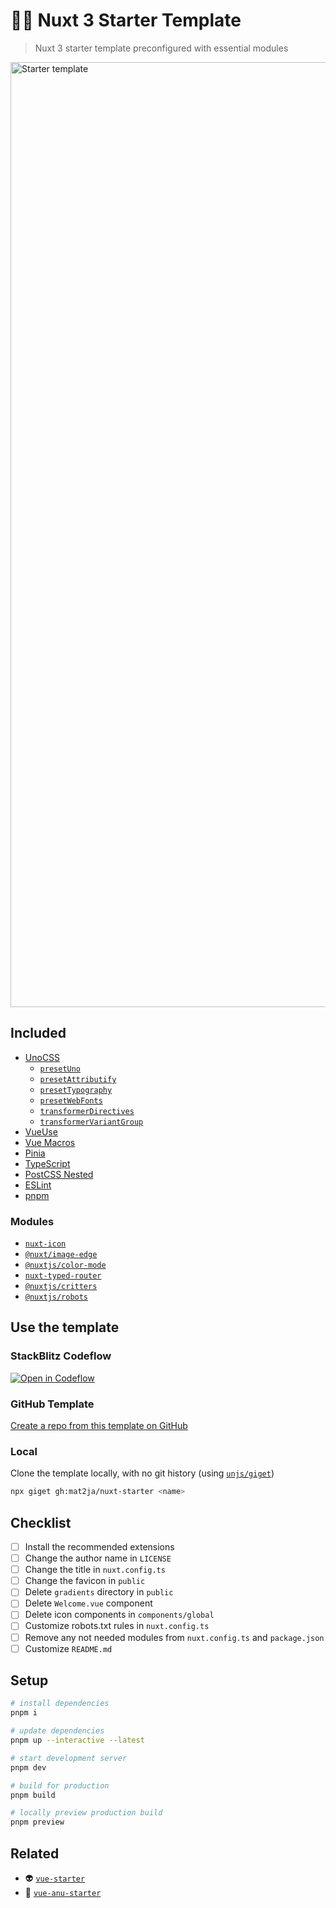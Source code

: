 # 🧚🏻 Nuxt 3 Starter Template

> Nuxt 3 starter template preconfigured with essential modules

<a href="https://nuxt-starter-iota.vercel.app">
  <img width="1512" alt="Starter template" src="https://user-images.githubusercontent.com/46557266/215276700-62de4db4-955a-464a-bd8e-7a4ce7c5e904.png">
</a>

## Included
- [UnoCSS](https://github.com/unocss/unocss)
  - [`presetUno`](https://github.com/unocss/unocss/tree/main/packages/preset-uno)
  - [`presetAttributify`](https://github.com/unocss/unocss/tree/main/packages/preset-attributify)
  - [`presetTypography`](https://github.com/unocss/unocss/tree/main/packages/preset-typography)
  - [`presetWebFonts`](https://github.com/unocss/unocss/tree/main/packages/preset-web-fonts)
  - [`transformerDirectives`](https://github.com/unocss/unocss/tree/main/packages/transformer-directives)
  - [`transformerVariantGroup`](https://github.com/unocss/unocss/tree/main/packages/transformer-variant-group)
- [VueUse](https://vueuse.org/)
- [Vue Macros](https://vue-macros.sxzz.moe/)
- [Pinia](https://pinia.vuejs.org/)
- [TypeScript](https://www.typescriptlang.org/)
- [PostCSS Nested](https://github.com/postcss/postcss-nested)
- [ESLint](https://github.com/antfu/eslint-config)
- [pnpm](https://pnpm.io/)

### Modules
- [`nuxt-icon`](https://github.com/nuxt-modules/icon)
- [`@nuxt/image-edge`](https://v1.image.nuxtjs.org/get-started)
- [`@nuxtjs/color-mode`](https://color-mode.nuxtjs.org/)
- [`nuxt-typed-router`](https://nuxt-typed-router.vercel.app/)
- [`@nuxtjs/critters`](https://github.com/nuxt-modules/critters)
- [`@nuxtjs/robots`](https://nuxt.com/modules/robots)

## Use the template

### StackBlitz Codeflow

[![Open in Codeflow](https://developer.stackblitz.com/img/open_in_codeflow.svg)](https://pr.new/mat2ja/nuxt-starter)


### GitHub Template
[Create a repo from this template on GitHub](https://github.com/mat2ja/vue-starter/generate)

### Local
Clone the template locally, with no git history (using [`unjs/giget`](https://github.com/unjs/giget))

```bash
npx giget gh:mat2ja/nuxt-starter <name>
```


## Checklist

- [ ] Install the recommended extensions
- [ ] Change the author name in `LICENSE`
- [ ] Change the title in `nuxt.config.ts`
- [ ] Change the favicon in `public`
- [ ] Delete `gradients` directory in `public`
- [ ] Delete `Welcome.vue` component
- [ ] Delete icon components in `components/global`
- [ ] Customize robots.txt rules in `nuxt.config.ts`
- [ ] Remove any not needed modules from `nuxt.config.ts` and `package.json`
- [ ] Customize `README.md`

## Setup

```bash
# install dependencies
pnpm i

# update dependencies
pnpm up --interactive --latest

# start development server
pnpm dev

# build for production
pnpm build

# locally preview production build
pnpm preview
```

## Related

- 👽 [`vue-starter`](https://github.com/mat2ja/vue-starter)
- 🔮 [`vue-anu-starter`](https://github.com/mat2ja/vue-anu-starter)
